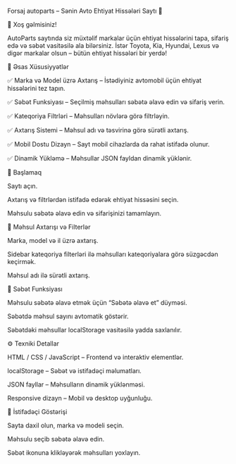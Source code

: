 Forsaj autoparts – Sənin Avto Ehtiyat Hissələri Saytı 🚗

👋 Xoş gəlmisiniz!

AutoParts saytında siz müxtəlif markalar üçün ehtiyat hissələrini tapa, sifariş edə və səbət vasitəsilə ala bilərsiniz. İstər Toyota, Kia, Hyundai, Lexus və digər markalar olsun – bütün ehtiyat hissələri bir yerdə!

🚀 Əsas Xüsusiyyətlər

✅ Marka və Model üzrə Axtarış – İstədiyiniz avtomobil üçün ehtiyat hissələrini tez tapın.

✅ Səbət Funksiyası – Seçilmiş məhsulları səbətə əlavə edin və sifariş verin.

✅ Kateqoriya Filtrləri – Məhsulları növlərə görə filtrləyin.

✅ Axtarış Sistemi – Məhsul adı və təsvirinə görə sürətli axtarış.

✅ Mobil Dostu Dizayn – Sayt mobil cihazlarda da rahat istifadə olunur.

✅ Dinamik Yükləmə – Məhsullar JSON fayldan dinamik yüklənir.

📌 Başlamaq

Saytı açın.

Axtarış və filtrlərdən istifadə edərək ehtiyat hissəsini seçin.

Məhsulu səbətə əlavə edin və sifarişinizi tamamlayın.

🔹 Məhsul Axtarışı və Filterlər

Marka, model və il üzrə axtarış.

Sidebar kateqoriya filterləri ilə məhsulları kateqoriyalara görə süzgəcdən keçirmək.

Məhsul adı ilə sürətli axtarış.

🛒 Səbət Funksiyası

Məhsulu səbətə əlavə etmək üçün “Səbətə əlavə et” düyməsi.

Səbətdə məhsul sayını avtomatik göstərir.

Səbətdəki məhsullar localStorage vasitəsilə yadda saxlanılır.

⚙ Texniki Detallar

HTML / CSS / JavaScript – Frontend və interaktiv elementlər.

localStorage – Səbət və istifadəçi məlumatları.

JSON fayllar – Məhsulların dinamik yüklənməsi.

Responsive dizayn – Mobil və desktop uyğunluğu.

📌 İstifadəçi Göstərişi

Sayta daxil olun, marka və modeli seçin.

Məhsulu seçib səbətə əlavə edin.

Səbət ikonuna klikləyərək məhsulları yoxlayın.
